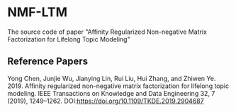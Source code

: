 # NMF-LTM
The source code of paper "Affinity Regularized Non-negative Matrix Factorization for Lifelong Topic Modeling"

Reference Papers
----------------

Yong Chen, Junjie Wu, Jianying Lin, Rui Liu, Hui Zhang, and Zhiwen Ye. 2019. Affinity regularized non-negative matrix factorization for lifelong topic modeling. IEEE Transactions on Knowledge and Data Engineering 32, 7 (2019), 1249–1262. DOI:https://doi.org/10.1109/TKDE.2019.2904687
